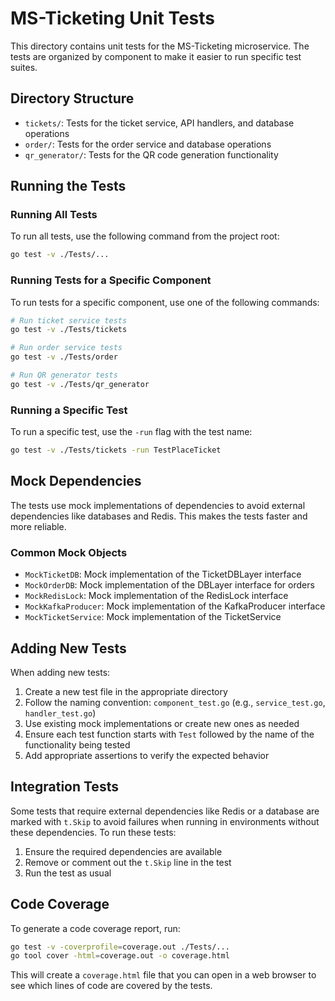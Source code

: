 # MS-Ticketing Unit Tests

This directory contains unit tests for the MS-Ticketing microservice. The tests are organized by component to make it easier to run specific test suites.

## Directory Structure

- `tickets/`: Tests for the ticket service, API handlers, and database operations
- `order/`: Tests for the order service and database operations
- `qr_generator/`: Tests for the QR code generation functionality

## Running the Tests

### Running All Tests

To run all tests, use the following command from the project root:

```bash
go test -v ./Tests/...
```

### Running Tests for a Specific Component

To run tests for a specific component, use one of the following commands:

```bash
# Run ticket service tests
go test -v ./Tests/tickets

# Run order service tests
go test -v ./Tests/order

# Run QR generator tests
go test -v ./Tests/qr_generator
```

### Running a Specific Test

To run a specific test, use the `-run` flag with the test name:

```bash
go test -v ./Tests/tickets -run TestPlaceTicket
```

## Mock Dependencies

The tests use mock implementations of dependencies to avoid external dependencies like databases and Redis. This makes the tests faster and more reliable.

### Common Mock Objects

- `MockTicketDB`: Mock implementation of the TicketDBLayer interface
- `MockOrderDB`: Mock implementation of the DBLayer interface for orders
- `MockRedisLock`: Mock implementation of the RedisLock interface
- `MockKafkaProducer`: Mock implementation of the KafkaProducer interface
- `MockTicketService`: Mock implementation of the TicketService

## Adding New Tests

When adding new tests:

1. Create a new test file in the appropriate directory
2. Follow the naming convention: `component_test.go` (e.g., `service_test.go`, `handler_test.go`)
3. Use existing mock implementations or create new ones as needed
4. Ensure each test function starts with `Test` followed by the name of the functionality being tested
5. Add appropriate assertions to verify the expected behavior

## Integration Tests

Some tests that require external dependencies like Redis or a database are marked with `t.Skip` to avoid failures when running in environments without these dependencies. To run these tests:

1. Ensure the required dependencies are available
2. Remove or comment out the `t.Skip` line in the test
3. Run the test as usual

## Code Coverage

To generate a code coverage report, run:

```bash
go test -v -coverprofile=coverage.out ./Tests/...
go tool cover -html=coverage.out -o coverage.html
```

This will create a `coverage.html` file that you can open in a web browser to see which lines of code are covered by the tests.
